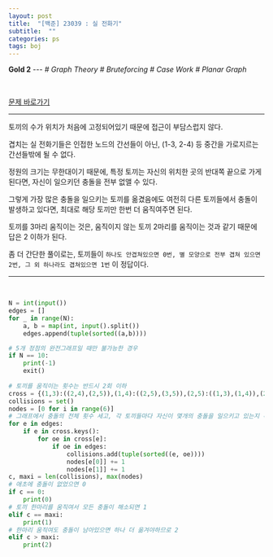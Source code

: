 ```yaml
---
layout: post
title:  "[백준] 23039 : 실 전화기"
subtitle:  ""
categories: ps
tags: boj
---
```


**Gold 2** --- *# Graph Theory # Bruteforcing # Case Work # Planar Graph*

<br>

[문제 바로가기](https://www.acmicpc.net/problem/23039)

---

토끼의 수가 위치가 처음에 고정되어있기 때문에 접근이 부담스럽지 않다. 

겹치는 실 전화기들은 인접한 노드의 간선들이 아닌, (1-3, 2-4) 등 중간을 가로지르는 간선들밖에 될 수 없다.

정원의 크기는 무한대이기 때문에, 특정 토끼는 자신의 위치한 곳의 반대쪽 끝으로 가게 된다면, 자신이 일으키던 충돌을 전부 없앨 수 있다.

그렇게 가장 많은 충돌을 일으키는 토끼를 옮겼음에도 여전히 다른 토끼들에서 충돌이 발생하고 있다면, 최대로 해당 토끼만 한번 더 움직여주면 된다.

토끼를 3마리 움직이는 것은, 움직이지 않는 토끼 2마리를 움직이는 것과 같기 때문에 답은 2 이하가 된다.

좀 더 간단한 풀이로는, 토끼들이 ```하나도 안겹쳐있으면 0번, 별 모양으로 전부 겹쳐 있으면 2번, 그 외 하나라도 겹쳐있으면 1번``` 이 정답이다.

---
<br>

```python
N = int(input())
edges = []
for _ in range(N):
    a, b = map(int, input().split())
    edges.append(tuple(sorted((a,b))))

# 5개 정점의 완전그래프일 때만 불가능한 경우
if N == 10:
    print(-1)
    exit()
    
# 토끼를 움직이는 횟수는 반드시 2회 이하
cross = {(1,3):((2,4),(2,5)),(1,4):((2,5),(3,5)),(2,5):((1,3),(1,4)),(2,4):((1,3),(3,5)),(3,5):((1,4),(2,4))}
collisions = set()
nodes = [0 for i in range(6)]
# 그래프에서 충돌의 전체 횟수 세고, 각 토끼들마다 자신이 몇개의 충돌을 일으키고 있는지 확인
for e in edges:
    if e in cross.keys():
        for oe in cross[e]:
            if oe in edges:
                collisions.add(tuple(sorted((e, oe))))
                nodes[e[0]] += 1
                nodes[e[1]] += 1
c, maxi = len(collisions), max(nodes)
# 애초에 충돌이 없었으면 0
if c == 0:
    print(0)
# 토끼 한마리를 움직여서 모든 충돌이 해소되면 1
elif c == maxi:
    print(1)
# 한마리 움직여도 충돌이 남아있으면 하나 더 옮겨야하므로 2
elif c > maxi:
    print(2)
```
